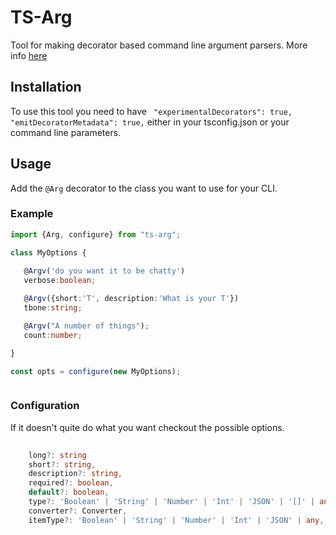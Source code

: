 TS-Arg
===
Tool for making decorator based command line argument parsers.
More info [here](./docs/index.html)

## Installation
To use this tool you need to have ``` "experimentalDecorators": true,  "emitDecoratorMetadata": true,``` 
either in your tsconfig.json or your command line parameters.


## Usage
Add the `@Arg` decorator to the class you want to use for your CLI.

### Example

```ts static
import {Arg, configure} from "ts-arg";

class MyOptions {
  
   @Argv('do you want it to be chatty')
   verbose:boolean;

   @Argv({short:'T', description:'What is your T'})
   tbone:string;

   @Argv("A number of things");
   count:number;

}

const opts = configure(new MyOptions);



```

### Configuration
If it doesn't quite do what you want checkout the possible options.
```ts
     
    long?: string
    short?: string,
    description?: string,
    required?: boolean,
    default?: boolean,
    type?: 'Boolean' | 'String' | 'Number' | 'Int' | 'JSON' | '[]' | any,
    converter?: Converter,
    itemType?: 'Boolean' | 'String' | 'Number' | 'Int' | 'JSON' | any,
```